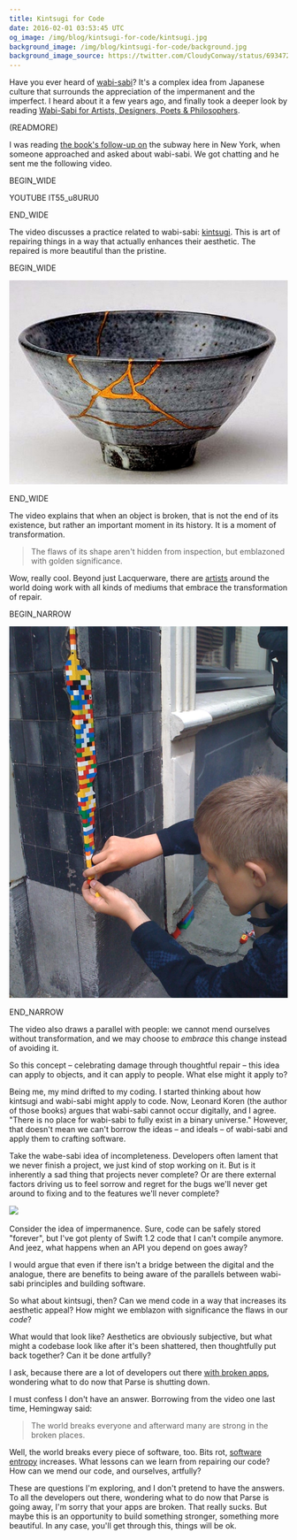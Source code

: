 ```yaml
---
title: Kintsugi for Code
date: 2016-02-01 03:53:45 UTC
og_image: /img/blog/kintsugi-for-code/kintsugi.jpg
background_image: /img/blog/kintsugi-for-code/background.jpg
background_image_source: https://twitter.com/CloudyConway/status/693472561968058369
---
```


Have you ever heard of [wabi-sabi](https://en.wikipedia.org/wiki/Wabi-sabi)? It's a complex idea from Japanese culture that surrounds the appreciation of the impermanent and the imperfect. I heard about it a few years ago, and finally took a deeper look by reading [Wabi-Sabi for Artists, Designers, Poets & Philosophers](http://amzn.to/1nymvMd).

(READMORE)

I was reading [the book's follow-up on](http://amzn.to/1nH66FX) the subway here in New York, when someone approached and asked about wabi-sabi. We got chatting and he sent me the following video.

BEGIN_WIDE

YOUTUBE lT55_u8URU0

END_WIDE

The video discusses a practice related to wabi-sabi: [kintsugi](https://en.wikipedia.org/wiki/Kintsugi). This is art of repairing things in a way that actually enhances their aesthetic. The repaired is more beautiful than the pristine.

BEGIN_WIDE

[![](/img/blog/kintsugi-for-code/kintsugi.jpg)](http://1000daysofinspiration.co/2015/07/20/day-761kintsugi/)

END_WIDE

The video explains that when an object is broken, that is not the end of its existence, but rather an important moment in its history. It is a moment of transformation. 

> The flaws of its shape aren't hidden from inspection, but emblazoned with golden significance.

Wow, really cool. Beyond just Lacquerware, there are [artists](http://www.wired.co.uk/magazine/archive/2010/08/play/lego-patching-up-a-wall-near-you) around the world doing work with all kinds of mediums that embrace the transformation of repair.

BEGIN_NARROW

[![](/img/blog/kintsugi-for-code/repair.jpg)](https://commons.wikimedia.org/wiki/File:LEGO_Repair_-_Arne_Hendriks.jpg)

END_NARROW

The video also draws a parallel with people: we cannot mend ourselves without transformation, and we may choose to _embrace_ this change instead of avoiding it.

So this concept – celebrating damage through thoughtful repair – this idea can apply to objects, and it can apply to people. What else might it apply to?

Being me, my mind drifted to my coding. I started thinking about how kintsugi and wabi-sabi might apply to code. Now, Leonard Koren (the author of those books) argues that wabi-sabi cannot occur digitally, and I agree. "There is no place for wabi-sabi to fully exist in a binary universe." However, that doesn't mean we can't borrow the ideas – and ideals – of wabi-sabi and apply them to crafting software.

Take the wabe-sabi idea of incompleteness. Developers often lament that we never finish a project, we just kind of stop working on it. But is it inherently a sad thing that projects never complete? Or are there external factors driving us to feel sorrow and regret for the bugs we'll never get around to fixing and to the features we'll never complete?

[![](http://www.commitstrip.com/wp-content/uploads/2014/11/Strip-Side-project-650-finalenglish.jpg)](http://www.commitstrip.com/en/2014/11/25/west-side-project-story/)

Consider the idea of impermanence. Sure, code can be safely stored "forever", but I've got plenty of Swift 1.2 code that I can't compile anymore. And jeez, what happens when an API you depend on goes away?

I would argue that even if there isn't a bridge between the digital and the analogue, there are benefits to being aware of the parallels between wabi-sabi principles and building software. 

So what about kintsugi, then? Can we mend code in a way that increases its aesthetic appeal? How might we emblazon with significance the flaws in our _code_?

What would that look like? Aesthetics are obviously subjective, but what might a codebase look like after it's been shattered, then thoughtfully put back together? Can it be done artfully?

I ask, because there are a lot of developers out there [with broken apps](http://blog.parse.com/announcements/moving-on/), wondering what to do now that Parse is shutting down.

I must confess I don't have an answer. Borrowing from the video one last time, Hemingway said:

> The world breaks everyone and afterward many are strong in the broken places.

Well, the world breaks every piece of software, too. Bits rot, [software entropy](https://en.wikipedia.org/wiki/Software_entropy) increases. What lessons can we learn from repairing our code? How can we mend our code, and ourselves, artfully? 

These are questions I'm exploring, and I don't pretend to have the answers. To all the developers out there, wondering what to do now that Parse is going away, I'm sorry that your apps are broken. That really sucks. But maybe this is an opportunity to build something stronger, something more beautiful. In any case, you'll get through this, things will be ok.
